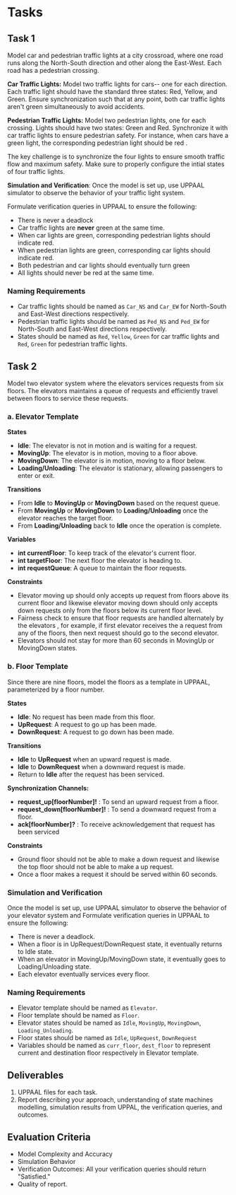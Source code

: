 # Tasks

## Task 1

Model car and pedestrian traffic lights at a city crossroad, where one road runs along the North-South direction and other along the East-West. Each road has a pedestrian crossing.

**Car Traffic Lights:** Model two traffic lights for cars-- one for each direction. Each traffic light should have the standard three states: Red, Yellow, and Green. Ensure synchronization such that at any point, both car traffic lights aren't green simultaneously to avoid accidents.

**Pedestrian Traffic Lights:** Model two pedestrian lights, one for each crossing. Lights should have two states: Green and Red.
Synchronize it with car traffic lights to ensure pedestrian safety. For instance, when cars have a green light, the corresponding pedestrian light should be red .

The key challenge is to synchronize the four lights to ensure smooth traffic flow and maximum safety. Make sure to properly configure the intial states of four traffic lights.

**Simulation and Verification**: Once the model is set up, use UPPAAL simulator to observe the behavior of your traffic light system.

Formulate verification queries in UPPAAL to ensure the following:

- There is never a deadlock
- Car traffic lights are **never** green at the same time.
- When car lights are green, corresponding pedestrian lights should indicate red.
- When pedestrian lights are green, corresponding car lights should indicate red.
- Both pedestrian and car lights should eventually turn green
- All lights should never be red at the same time.

### Naming Requirements

- Car traffic lights should be named as `Car_NS` and `Car_EW` for North-South and East-West directions respectively.
- Pedestrian traffic lights should be named as `Ped_NS` and `Ped_EW` for North-South and East-West directions respectively.
- States should be named as `Red`, `Yellow`, `Green` for car traffic lights and `Red`, `Green` for pedestrian traffic lights.

## Task 2

Model two elevator system where the elevators services requests from six floors. The elevators maintains a queue of requests and efficiently travel between floors to service these requests.

### a. Elevator Template

**States**

- **Idle**: The elevator is not in motion and is waiting for a request.
- **MovingUp**: The elevator is in motion, moving to a floor above.
- **MovingDown**: The elevator is in motion, moving to a floor below.
- **Loading/Unloading**: The elevator is stationary, allowing passengers to enter or exit.

**Transitions**

- From **Idle** to **MovingUp** or **MovingDown** based on the request queue.
- From **MovingUp** or **MovingDown** to **Loading/Unloading** once the elevator reaches the target floor.
- From **Loading/Unloading** back to **Idle** once the operation is complete.

**Variables**

- **int currentFloor**: To keep track of the elevator's current floor.
- **int targetFloor**: The next floor the elevator is heading to.
- **int requestQueue**: A queue to maintain the floor requests.

**Constraints**

- Elevator moving up should only accepts up request from floors above its current floor and likewise elevator moving down should only accepts down requests only from the floors below its current floor level.
- Fairness check to ensure that floor requests are handled alternately by the elevators , for example, if first elevator receives the a request from any of the floors, then next request should go to the second elevator.
- Elevators should not stay for more than 60 seconds in MovingUp or MovingDown states.

### b. Floor Template

Since there are nine floors, model the floors as a template in UPPAAL, parameterized by a floor number.

**States**

- **Idle**: No request has been made from this floor.
- **UpRequest**: A request to go up has been made.
- **DownRequest**: A request to go down has been made.

**Transitions**

- **Idle** to **UpRequest** when an upward request is made.
- **Idle** to **DownRequest** when a downward request is made.
- Return to **Idle** after the request has been serviced.

**Synchronization Channels:**

- **request_up[floorNumber]!** : To send an upward request from a floor.
- **request_down[floorNumber]!** : To send a downward request from a floor.
- **ack[floorNumber]?** : To receive acknowledgement that request has been serviced

**Constraints**

- Ground floor should not be able to make a down request and likewise the top floor should not be able to make a up request.
- Once a floor makes a request it should be served within 60 seconds.

### Simulation and Verification

Once the model is set up, use UPPAAL simulator to observe the behavior of your elevator system and Formulate verification queries in UPPAAL to ensure the following:

- There is never a deadlock.
- When a floor is in UpRequest/DownRequest state, it eventually returns to Idle state.
- When an elevator in MovingUp/MovingDown state, it eventually goes to Loading/Unloading state.
- Each elevator eventually services every floor.

### Naming Requirements

- Elevator template should be named as `Elevator`.
- Floor template should be named as `Floor`.
- Elevator states should be named as `Idle`, `MovingUp`, `MovingDown`, `Loading_Unloading`.
- Floor states should be named as `Idle`, `UpRequest`, `DownRequest`
- Variables should be named as `curr_floor`, `dest_floor` to represent current and destination floor respectively in Elevator template.

## Deliverables

1. UPPAAL files for each task.
2. Report describing your approach, understanding of state machines modelling, simulation results from UPPAL, the verification queries, and outcomes.

## Evaluation Criteria

- Model Complexity and Accuracy
- Simulation Behavior
- Verification Outcomes: All your verification queries should return "Satisfied."
- Quality of report.
